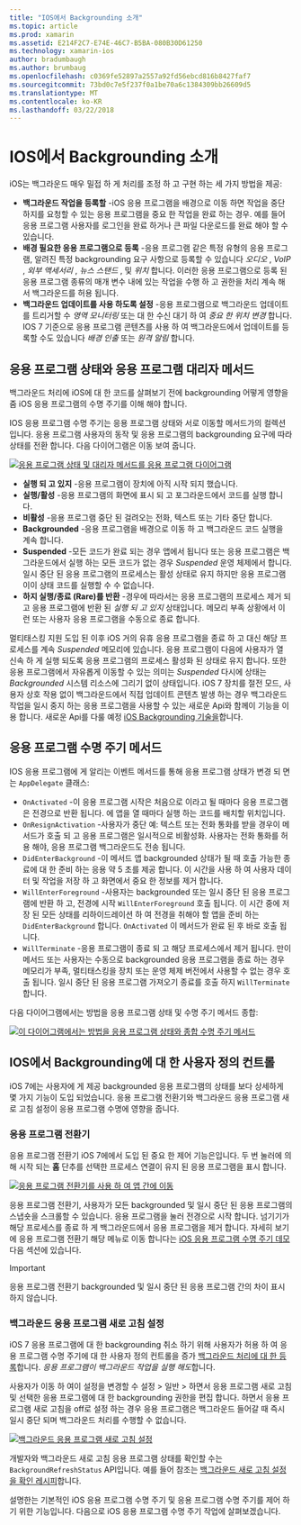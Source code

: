 ```yaml
---
title: "IOS에서 Backgrounding 소개"
ms.topic: article
ms.prod: xamarin
ms.assetid: E214F2C7-E74E-46C7-B5BA-080B30D61250
ms.technology: xamarin-ios
author: bradumbaugh
ms.author: brumbaug
ms.openlocfilehash: c0369fe52897a2557a92fd56ebcd816b8427faf7
ms.sourcegitcommit: 73bd0c7e5f237f0a1be70a6c1384309bb26609d5
ms.translationtype: MT
ms.contentlocale: ko-KR
ms.lasthandoff: 03/22/2018
---
```

# <a name="introduction-to-backgrounding-in-ios"></a>IOS에서 Backgrounding 소개

iOS는 백그라운드 매우 밀접 하 게 처리를 조정 하 고 구현 하는 세 가지 방법을 제공:

-  **백그라운드 작업을 등록할** -iOS 응용 프로그램을 배경으로 이동 하면 작업을 중단 하지를 요청할 수 있는 응용 프로그램을 중요 한 작업을 완료 하는 경우. 예를 들어 응용 프로그램 사용자를 로그인을 완료 하거나 큰 파일 다운로드를 완료 해야 할 수 있습니다.
-  **배경 필요한 응용 프로그램으로 등록** -응용 프로그램 같은 특정 유형의 응용 프로그램, 알려진 특정 backgrounding 요구 사항으로 등록할 수 있습니다 *오디오* , *VoIP* ,  *외부 액세서리* , *뉴스 스탠드* , 및 *위치* 합니다. 이러한 응용 프로그램으로 등록 된 응용 프로그램 종류의 매개 변수 내에 있는 작업을 수행 하 고 권한을 처리 계속 해 서 백그라운드를 허용 됩니다.
-  **백그라운드 업데이트를 사용 하도록 설정** -응용 프로그램으로 백그라운드 업데이트를 트리거할 수 *영역 모니터링* 또는 대 한 수신 대기 하 여 *중요 한 위치 변경* 합니다. IOS 7 기준으로 응용 프로그램 콘텐츠를 사용 하 여 백그라운드에서 업데이트를 등록할 수도 있습니다 *배경 인출* 또는 *원격 알림* 합니다.


## <a name="application-states-and-application-delegate-methods"></a>응용 프로그램 상태와 응용 프로그램 대리자 메서드

백그라운드 처리에 iOS에 대 한 코드를 살펴보기 전에 backgrounding 어떻게 영향을 줌 iOS 응용 프로그램의 수명 주기를 이해 해야 합니다.

IOS 응용 프로그램 수명 주기는 응용 프로그램 상태와 서로 이동할 메서드가의 컬렉션입니다. 응용 프로그램 사용자의 동작 및 응용 프로그램의 backgrounding 요구에 따라 상태를 전환 합니다. 다음 다이어그램은 이동 보여 줍니다.

 [![](introduction-to-backgrounding-in-ios-images/applicationlifecycle-.png "응용 프로그램 상태 및 대리자 메서드를 응용 프로그램 다이어그램")](introduction-to-backgrounding-in-ios-images/applicationlifecycle-.png#lightbox)

-  **실행 되 고 있지** -응용 프로그램이 장치에 아직 시작 되지 했습니다.
-  **실행/활성** -응용 프로그램의 화면에 표시 되 고 포그라운드에서 코드를 실행 합니다.
-  **비활성** -응용 프로그램 중단 된 걸려오는 전화, 텍스트 또는 기타 중단 합니다.
-  **Backgrounded** -응용 프로그램을 배경으로 이동 하 고 백그라운드 코드 실행을 계속 합니다.
-  **Suspended** -모든 코드가 완료 되는 경우 앱에서 됩니다 또는 응용 프로그램은 백그라운드에서 실행 하는 모든 코드가 없는 경우 *Suspended* 운영 체제에서 합니다. 일시 중단 된 응용 프로그램의 프로세스는 활성 상태로 유지 하지만 응용 프로그램이이 상태 코드를 실행할 수 수 없습니다.
-  **하지 실행/종료 (Rare)를 반환** -경우에 따라서는 응용 프로그램의 프로세스 제거 되 고 응용 프로그램에 반환 된 *실행 되 고 있지* 상태입니다. 메모리 부족 상황에서 이런 또는 사용자 응용 프로그램을 수동으로 종료 합니다.


멀티태스킹 지원 도입 된 이후 iOS 거의 유휴 응용 프로그램을 종료 하 고 대신 해당 프로세스를 계속 *Suspended* 메모리에 있습니다. 응용 프로그램이 다음에 사용자가 열 신속 하 게 실행 되도록 응용 프로그램의 프로세스 활성화 된 상태로 유지 합니다. 또한 응용 프로그램에서 자유롭게 이동할 수 있는 의미는 *Suspended* 다시에 상태는 *Backgrounded* 시스템 리소스에 그리기 없이 상태입니다. iOS 7 장치를 절전 모드, 사용자 상호 작용 없이 백그라운드에서 직접 업데이트 콘텐츠 발생 하는 경우 백그라운드 작업을 일시 중지 하는 응용 프로그램을 사용할 수 있는 새로운 Api와 함께이 기능을 이용 합니다. 새로운 Api를 다룰 예정 [iOS Backgrounding 기술을](~/ios/app-fundamentals/backgrounding/ios-backgrounding-techniques/index.md)합니다.

## <a name="application-lifecycle-methods"></a>응용 프로그램 수명 주기 메서드

IOS 응용 프로그램에 게 알리는 이벤트 메서드를 통해 응용 프로그램 상태가 변경 되 면는 `AppDelegate` 클래스:

-  `OnActivated` -이 응용 프로그램 시작은 처음으로 이라고 될 때마다 응용 프로그램은 전경으로 반환 됩니다. 에 앱을 열 때마다 실행 하는 코드를 배치할 위치입니다.
-  `OnResignActivation` -사용자가 중단 예: 텍스트 또는 전화 통화를 받을 경우이 메서드가 호출 되 고 응용 프로그램은 일시적으로 비활성화. 사용자는 전화 통화를 허용 해야, 응용 프로그램 백그라운드도 전송 됩니다.
-  `DidEnterBackground` -이 메서드 앱 backgrounded 상태가 될 때 호출 가능한 종료에 대 한 준비 하는 응용 약 5 초를 제공 합니다. 이 시간을 사용 하 여 사용자 데이터 및 작업을 저장 하 고 화면에서 중요 한 정보를 제거 합니다.
-  `WillEnterForeground` -사용자는 backgrounded 또는 일시 중단 된 응용 프로그램에 반환 하 고, 전경에 시작 `WillEnterForeground` 호출 됩니다. 이 시간 중에 저장 된 모든 상태를 리하이드레이션 하 여 전경을 취해야 할 앱을 준비 하는 `DidEnterBackground` 합니다.  `OnActivated` 이 메서드가 완료 된 후 바로 호출 됩니다.
-  `WillTerminate` -응용 프로그램이 종료 되 고 해당 프로세스에서 제거 됩니다. 만이 메서드 또는 사용자는 수동으로 backgrounded 응용 프로그램을 종료 하는 경우 메모리가 부족, 멀티태스킹을 장치 또는 운영 체제 버전에서 사용할 수 없는 경우 호출 됩니다. 일시 중단 된 응용 프로그램 가져오기 종료를 호출 하지 `WillTerminate` 합니다.


다음 다이어그램에서는 방법을 응용 프로그램 상태 및 수명 주기 메서드 종합:

 [![](introduction-to-backgrounding-in-ios-images/image2.png "이 다이어그램에서는 방법을 응용 프로그램 상태와 종합 수명 주기 메서드")](introduction-to-backgrounding-in-ios-images/image2.png#lightbox)

## <a name="user-controls-for-backgrounding-in-ios"></a>IOS에서 Backgrounding에 대 한 사용자 정의 컨트롤

iOS 7에는 사용자에 게 제공 backgrounded 응용 프로그램의 상태를 보다 상세하게 몇 가지 기능이 도입 되었습니다. 응용 프로그램 전환기와 백그라운드 응용 프로그램 새로 고침 설정이 응용 프로그램 수명에 영향을 줍니다.

### <a name="app-switcher"></a>응용 프로그램 전환기

응용 프로그램 전환기 iOS 7에에서 도입 된 중요 한 제어 기능은입니다. 두 번 눌러에 의해 시작 되는 **홈** 단추를 선택한 프로세스 연결이 유지 된 응용 프로그램을 표시 합니다.

 [![](introduction-to-backgrounding-in-ios-images/app-switcher-.png "응용 프로그램 전환기를 사용 하 여 앱 간에 이동")](introduction-to-backgrounding-in-ios-images/app-switcher-.png#lightbox)

응용 프로그램 전환기, 사용자가 모든 backgrounded 및 일시 중단 된 응용 프로그램의 스냅숏을 스크롤할 수 있습니다. 응용 프로그램을 눌러 전경으로 시작 합니다. 넘기기가 해당 프로세스를 종료 하 게 백그라운드에서 응용 프로그램을 제거 합니다. 자세히 보기에 응용 프로그램 전환기 해당 메뉴로 이동 합니다는 [iOS 응용 프로그램 수명 주기 데모](~/ios/app-fundamentals/backgrounding/application-lifecycle-demo.md) 다음 섹션에 있습니다.

> [!IMPORTANT]
> 응용 프로그램 전환기 backgrounded 및 일시 중단 된 응용 프로그램 간의 차이 표시 하지 않습니다.



### <a name="background-app-refresh-settings"></a>백그라운드 응용 프로그램 새로 고침 설정

iOS 7 응용 프로그램에 대 한 backgrounding 취소 하기 위해 사용자가 허용 하 여 응용 프로그램 수명 주기에 대 한 사용자 정의 컨트롤을 증가 [백그라운드 처리에 대 한 등록](~/ios/app-fundamentals/backgrounding/ios-backgrounding-techniques/registering-applications-to-run-in-background.md)합니다. *응용 프로그램이 백그라운드 작업을 실행 해도*합니다.

사용자가 이동 하 여이 설정을 변경할 수 <span class="uiitem">설정 > 일반 > 하면서 응용 프로그램 새로 고침</span> 및 선택한 응용 프로그램에 대 한 backgrounding 권한을 편집 합니다. 하면서 응용 프로그램 새로 고침을 off로 설정 하는 경우 응용 프로그램은 백그라운드 들어갈 때 즉시 일시 중단 되며 백그라운드 처리를 수행할 수 없습니다.

 [![](introduction-to-backgrounding-in-ios-images/settings-.png "백그라운드 응용 프로그램 새로 고침 설정")](introduction-to-backgrounding-in-ios-images/settings-.png#lightbox)

개발자와 백그라운드 새로 고침 응용 프로그램 상태를 확인할 수는 `BackgroundRefreshStatus` API입니다. 예를 들어 참조는 [백그라운드 새로 고침 설정을 확인 레시피](https://developer.xamarin.com/recipes/ios/multitasking/check_background_refresh_setting/)합니다.

설명한는 기본적인 iOS 응용 프로그램 수명 주기 및 응용 프로그램 수명 주기를 제어 하기 위한 기능입니다. 다음으로 iOS 응용 프로그램 수명 주기 작업에 살펴보겠습니다.

